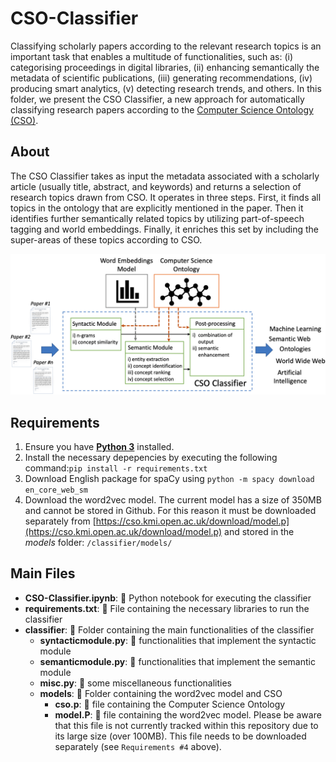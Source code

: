 # CSO-Classifier

Classifying scholarly papers according to the relevant research topics is an important task that enables a multitude of functionalities, such as: (i) categorising proceedings in digital libraries, (ii) enhancing semantically the metadata of scientific publications, (iii) generating recommendations, (iv) producing smart analytics, (v) detecting research trends, and others. 
In this folder, we present the CSO Classifier, a new approach for automatically classifying research papers according to the [Computer Science Ontology (CSO)](https://cso.kmi.open.ac.uk).

## About
The CSO Classifier takes as input the metadata associated with a scholarly article (usually title, abstract, and keywords) and returns a selection of research topics drawn from CSO. It operates in three steps. First, it finds all topics in the ontology that are explicitly mentioned in the paper. Then it identifies further semantically related topics by utilizing part-of-speech tagging and world embeddings. Finally, it enriches this set by including the super-areas of these topics according to CSO.

![Workflow of CSO Classifier](/v2/images/Workflow.png "Workflow of CSO Classifier")

## Requirements
1. Ensure you have [**Python 3**](https://www.python.org/downloads/) installed.
2. Install the necessary depepencies by executing the following command:```pip install -r requirements.txt```
3. Download English package for spaCy using ```python -m spacy download en_core_web_sm```
4. Download the word2vec model. The current model has a size of 350MB and cannot be stored in Github. For this reason it must be downloaded separately from [https://cso.kmi.open.ac.uk/download/model.p](https://cso.kmi.open.ac.uk/download/model.p) and stored in the *models* folder: ```/classifier/models/```

## Main Files
* **CSO-Classifier.ipynb**: :page_facing_up: Python notebook for executing the classifier
* **requirements.txt**: :page_facing_up: File containing the necessary libraries to run the classifier
*  **classifier**: :file_folder: Folder containing the main functionalities of the classifier
    - **syntacticmodule.py**: :page_facing_up: functionalities that implement the syntactic module
    - **semanticmodule.py**: :page_facing_up: functionalities that implement the semantic module
    - **misc.py**: :page_facing_up: some miscellaneous functionalities
    - **models**: :file_folder: Folder containing the word2vec model and CSO
        - **cso.p**: :page_facing_up: file containing the Computer Science Ontology
        - **model.P**: :page_facing_up: file containing the word2vec model. Please be aware that this file is not currently tracked within this repository due to its large size (over 100MB). This file needs to be downloaded separately (see ```Requirements #4``` above). 
